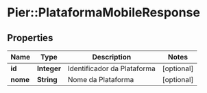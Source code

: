 # Pier::PlataformaMobileResponse

## Properties
Name | Type | Description | Notes
------------ | ------------- | ------------- | -------------
**id** | **Integer** | Identificador da Plataforma | [optional] 
**nome** | **String** | Nome da Plataforma | [optional] 


